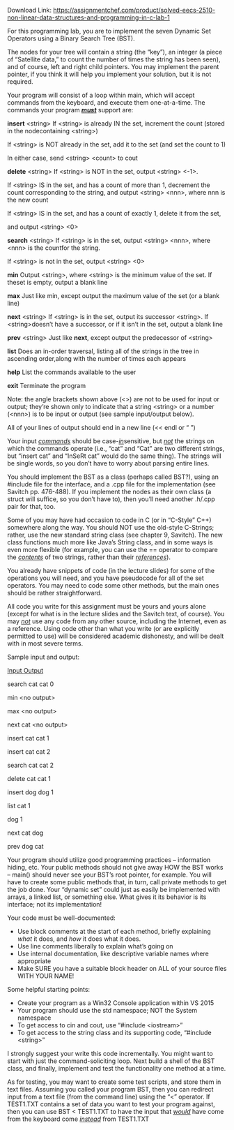 Download Link: https://assignmentchef.com/product/solved-eecs-2510-non-linear-data-structures-and-programming-in-c-lab-1
<br>



For this programming lab, you are to implement the seven Dynamic Set Operators using a Binary Search Tree (BST).

The nodes for your tree will contain a string (the “key”), an integer (a piece of “Satellite data,” to count the number of times the string has been seen), and of course, left and right child pointers.  You may implement the parent pointer, if you think it will help you implement your solution, but it is not required.

Your program will consist of a loop within main, which will accept commands from the keyboard, and execute them one-at-a-time. The commands your program <strong><em><u>must</u></em></strong> support are:

<strong>insert</strong> &lt;string&gt;       If &lt;string&gt; is already IN the set, increment the count (stored in the nodecontaining &lt;string&gt;)

If &lt;string&gt; is NOT already in the set, add it to the set (and set the count to 1)

In either case, send &lt;string&gt; &lt;count&gt; to cout

<strong>delete</strong> &lt;string&gt;       If &lt;string&gt; is NOT in the set, output &lt;string&gt; &lt;-1&gt;.

If &lt;string&gt; IS in the set, and has a count of more than 1, decrement the count corresponding to the string, and output &lt;string&gt; &lt;nnn&gt;, where nnn is the new count

If &lt;string&gt; IS in the set, and has a count of exactly 1, delete it from the set,

and output &lt;string&gt; &lt;0&gt;

<strong>search</strong> &lt;string&gt;       If &lt;string&gt; is in the set, output &lt;string&gt; &lt;nnn&gt;, where &lt;nnn&gt; is the countfor the string.

If &lt;string&gt; is not in the set, output &lt;string&gt; &lt;0&gt;

<strong>min</strong>                             Output &lt;string&gt;, where &lt;string&gt; is the minimum value of the set.  If theset is empty, output a blank line

<strong>max</strong>                             Just like min, except output the maximum value of the set (or a blank line)

<strong>next</strong> &lt;string&gt;            If &lt;string&gt; is in the set, output its successor &lt;string&gt;.  If &lt;string&gt;doesn’t have a successor, or if it isn’t in the set, output a blank line

<strong>prev</strong> &lt;string&gt;            Just like <strong>next</strong>, except output the predecessor of &lt;string&gt;

<strong>list</strong>                           Does an in-order traversal, listing all of the strings in the tree in ascending order,along with the number of times each appears

<strong>help</strong>                           List the commands available to the user

<strong>exit</strong>                           Terminate the program




Note: the angle brackets shown above (&lt;&gt;) are not to be used for input or output; they’re shown only to indicate that a string &lt;string&gt; or a number (&lt;nnn&gt;) is to be input or output (see sample input/output below).

All of your lines of output should end in a new line (&lt;&lt; endl or “
”)

Your input <em><u>commands</u></em> should be case-<em><u>in</u></em>sensitive, but <em><u>not</u></em> the strings on which the commands operate (i.e., “cat” and “Cat” are two different strings, but “insert cat” and “InSeRt cat” would do the same thing).  The strings will be single words, so you don’t have to worry about parsing entire lines.




You should implement the BST as a class (perhaps called BST?), using an #include file for the interface, and a .cpp file for the implementation (see Savitch pp. 476-488).  If you implement the nodes as their own class (a struct will suffice, so you don’t have to), then you’ll need another .h/.cpp pair for that, too.

Some of you may have had occasion to code in C (or in “C-Style” C++) somewhere along the way.  You should NOT use the old-style C-Strings; rather, use the new standard string class (see chapter 9, Savitch).  The new class functions much more like Java’s String class, and in some ways is even more flexible (for example, you can use the == operator to compare the <em><u>contents</u></em> of two strings, rather than their <em><u>references</u></em>).

You already have snippets of code (in the lecture slides) for some of the operations you will need, and you have pseudocode for all of the set operators.  You may need to code some other methods, but the main ones should be rather straightforward.

All code you write for this assignment must be yours and yours alone (except for what is in the lecture slides and the Savitch text, of course).  You may <em><u>not</u></em> use any code from any other source, including the Internet, even as a reference.  Using code other than what you write (or are explicitly permitted to use) will be considered academic dishonesty, and will be dealt with in most severe terms.

Sample input and output:

<u>Input               </u>            <u>Output             </u>

search cat     cat 0

min            &lt;no output&gt;

max            &lt;no output&gt;

next cat       &lt;no output&gt;

insert cat     cat 1

insert cat     cat 2

search cat     cat 2

delete cat     cat 1

insert dog     dog 1

list           cat 1

dog 1

next cat       dog

prev dog       cat

Your program should utilize good programming practices – information hiding, etc.  Your public methods should not give away HOW the BST works – main() should never see your BST’s root pointer, for example.  You will have to create some public methods that, in turn, call private methods to get the job done.  Your “dynamic set” could just as easily be implemented with arrays, a linked list, or something else. What gives it its behavior is its interface; not its implementation!

Your code must be well-documented:

<ul>

 <li>Use block comments at the start of each method, briefly explaining <em>what</em> it does, and <em>how</em> it does what it does.</li>

 <li>Use line comments liberally to explain what’s going on</li>

 <li>Use internal documentation, like descriptive variable names where appropriate</li>

 <li>Make SURE you have a suitable block header on ALL of your source files WITH YOUR NAME!</li>

</ul>

Some helpful starting points:

<ul>

 <li>Create your program as a Win32 Console application within VS 2015</li>

 <li>Your program should use the std namespace; NOT the System namespace</li>

 <li>To get access to cin and cout, use “#include &lt;iostream&gt;”</li>

 <li>To get access to the string class and its supporting code, “#include &lt;string&gt;”</li>

</ul>




I strongly suggest your write this code incrementally.  You might want to start with just the command-soliciting loop.  Next build a shell of the BST class, and finally, implement and test the functionality one method at a time.

As for testing, you may want to create some test scripts, and store them in text files.  Assuming you called your program BST, then you can redirect input from a text file (from the command line) using the “&lt;” operator.  If TEST1.TXT contains a set of data you want to test your program against, then you can use BST &lt; TEST1.TXT to have the input that <em><u>would</u></em> have come from the keyboard come <em><u>instead</u></em> from TEST1.TXT


